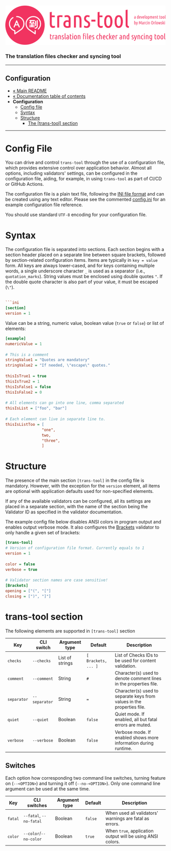 ![trans-tool logo](../artwork/trans-tool-logo.png)

### The translation files checker and syncing tool ###

---

## Configuration ##

* [« Main README](../README.md)
* [« Documentation table of contents](README.md)
* **Configuration**
  * [Config file](#config-file)
  * [Syntax](#syntax)
  * [Structure](#structure)
    * [The [trans-tool] section](#trans-tool-section)

---

# Config File #

You can drive and control `trans-tool` through the use of a configuration file, which provides
extensive control over application behavior. Almost all options, including validators' settings,
can be configured in the configuration file, aiding, for example, in using `trans-tool` as part
of CI/CD or GitHub Actions.

The configuration file is a plain text file, following
the [INI file format](https://en.wikipedia.org/wiki/INI_file) and can be created
using any text editor. Please see the commented [config.ini](../config.ini) for an example
configuration file reference.

You should use standard `UTF-8` encoding for your configuration file.

# Syntax #

The configuration file is separated into sections. Each section begins with a section header placed
on a separate line between square brackets, followed by section-related configuration items. Items
are typically in `key = value` form. All keys are always lower-cased, and for keys containing
multiple words, a single underscore character `_` is used as a separator (i.e., `quotation_marks`).
String values must be enclosed using double quotes `"`. If the double quote character is also part
of your value, it must be escaped (`\"`).

```ini

```ini
[section]
version = 1
```

Value can be a string, numeric value, boolean value (`true` or `false`) or list of elements:

```ini
[example]
numericValue = 1

# This is a comment
stringValue1 = "Quotes are mandatory"
stringValue2 = "If needed, \"escape\" quotes."

thisIsTrue1 = true
thisIsTrue2 = 1
thisIsFalse1 = false
thisIsFalse2 = 0

# All elements can go into one line, comma separated
thisIsList = ["foo", "bar"]

# Each element can live in separate line to.
thisIsListToo = [
                "one",
                two,
                "three",
                ]
```

# Structure #

The presence of the main section `[trans-tool]` in the config file is mandatory. However, with the
exception for the `version` element, all items are optional with application defaults used for
non-specified elements.

If any of the available validators can be configured, all its settings are placed in a separate
section, with the name of the section being the Validator ID as specified in the validator
documentation.

The example config file below disables ANSI colors in program output and enables output verbose
mode. It also configures the [Brackets](checks/brackets.md) validator to only handle a given set
of brackets:

```ini
[trans-tool]
# Version of configuration file format. Currently equals to 1
version = 1

color = false
verbose = true

# Validator section names are case sensitive!
[Brackets]
opening = ["(", "["]
closing = [")", "]"]
```

# trans-tool section #

The following elements are supported in `[trans-tool]` section

| Key         | CLI switch    | Argument type    | Default             | Description                                                             |
|-------------|---------------|------------------|---------------------|-------------------------------------------------------------------------|
| `checks`    | `--checks`    | List of strings  | `[ Brackets, ... ]` | List of Checks IDs to be used for content validation.                   |
| `comment`   | `--comment`   | String           | `#`                 | Character(s) used to denote comment lines in the properties file.       |
| `separator` | `--separator` | String           | `=`                 | Character(s) used to separate keys from values in the properties file.  |
| `quiet`     | `--quiet`     | Boolean          | `false`             | Quiet mode. If enabled, all but fatal errors are muted.                 |
| `verbose`   | `--verbose`   | Boolean          | `false`             | Verbose mode. If enabled shows more information during runtime.         |

## Switches ##

Each option how corresponding two command line switches, turning feature on (`--<OPTION>`)
and turning it off (`--no-<OPTION>`). Only one command line argument can be used at the same time.

| Key     | CLI switches            | Argument type | Default | Description                                                 |
|---------|-------------------------|---------------|---------|-------------------------------------------------------------|
| `fatal` | `--fatal`, `--no-fatal` | Boolean       | `false` | When used all validators' warnings are fatal as errors.     |
| `color` | `--color`/`--no-color`  | Boolean       | `true`  | When `true`, application output will be using ANSI colors.  |
